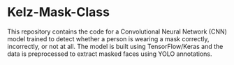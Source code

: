 # Kelz-Mask-Class
This repository contains the code for a Convolutional Neural Network (CNN) model trained to detect whether a person is wearing a mask correctly, incorrectly, or not at all. The model is built using TensorFlow/Keras and the data is preprocessed to extract masked faces using YOLO annotations. 
